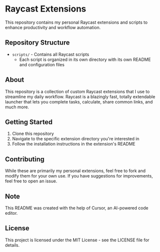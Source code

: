 # Raycast Extensions

This repository contains my personal Raycast extensions and scripts to enhance productivity and workflow automation.

## Repository Structure

- `scripts/` - Contains all Raycast scripts
  - Each script is organized in its own directory with its own README and configuration files

## About

This repository is a collection of custom Raycast extensions that I use to streamline my daily workflow. Raycast is a blazingly fast, totally extendable launcher that lets you complete tasks, calculate, share common links, and much more.

## Getting Started

1. Clone this repository
2. Navigate to the specific extension directory you're interested in
3. Follow the installation instructions in the extension's README

## Contributing

While these are primarily my personal extensions, feel free to fork and modify them for your own use. If you have suggestions for improvements, feel free to open an issue.

## Note

This README was created with the help of Cursor, an AI-powered code editor.

## License

This project is licensed under the MIT License - see the LICENSE file for details. 